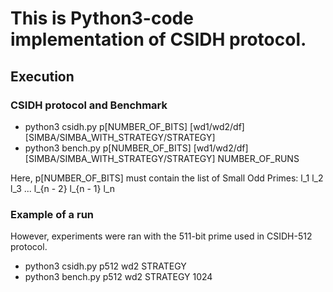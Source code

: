 # This is Python3-code implementation of CSIDH protocol.

## Execution

### CSIDH protocol and Benchmark

- python3 csidh.py p[NUMBER_OF_BITS] [wd1/wd2/df] [SIMBA/SIMBA_WITH_STRATEGY/STRATEGY]
- python3 bench.py p[NUMBER_OF_BITS] [wd1/wd2/df] [SIMBA/SIMBA_WITH_STRATEGY/STRATEGY] NUMBER_OF_RUNS

Here, p[NUMBER_OF_BITS] must contain the list of Small Odd Primes: l_1 l_2 l_3 ... l_{n - 2} l_{n - 1} l_n

### Example of a run

However, experiments were ran with the 511-bit prime used in CSIDH-512 protocol.

- python3 csidh.py p512 wd2 STRATEGY
- python3 bench.py p512 wd2 STRATEGY 1024
